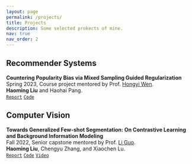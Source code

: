 ```yaml
---
layout: page
permalink: /projects/
title: Projects
description: Some selected prokects of mine.
nav: true
nav_order: 2
---
```


## Recommender Systems

**Countering Popularity Bias via Mixed Sampling Guided Regularization** \
Spring 2023, Course project mentored by Prof. [Hongyi Wen](https://whongyi.github.io/). \
**Haoming Liu** and Haohai Pang. \
[`Report`](https://hmdliu.github.io/assets/pdf/RS_report.pdf)
[`Code`](https://github.com/hmdliu/RecSys-SP23/tree/main/Project)


## Computer Vision

**Towards Generalized Few-shot Segmentation: On Contrastive Learning and Background Information Modeling** \
Fall 2022, Senior capstone mentored by Prof. [Li Guo](https://shanghai.nyu.edu/academics/faculty/directory/li-guo). \
**Haoming Liu**, Chengyu Zhang, and Xiaochen Lu. \
[`Report`](https://hmdliu.github.io/assets/pdf/Capstone_GFSS.pdf)
[`Code`](https://github.com/hmdliu/GFSS-Capstone)
[`Video`](https://drive.google.com/file/d/1s7ozZOMiHsEa3f2cFKRqsiSokbJIWVMG/view?usp=sharing)
